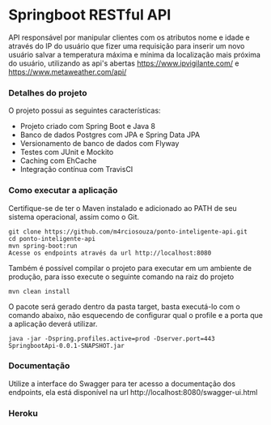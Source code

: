 # Springboot RESTful API
API responsável por manipular clientes com os atributos nome e idade e através do IP do usuário que fizer uma requisição para inserir um novo usuário salvar a temperatura máxima e mínima da localização mais próxima do usuário, utilizando as api's abertas https://www.ipvigilante.com/ e https://www.metaweather.com/api/

### Detalhes do projeto
O projeto possui as seguintes características:
* Projeto criado com Spring Boot e Java 8
* Banco de dados Postgres com JPA e Spring Data JPA
* Versionamento de banco de dados com Flyway
* Testes com JUnit e Mockito
* Caching com EhCache
* Integração contínua com TravisCI
### Como executar a aplicação
Certifique-se de ter o Maven instalado e adicionado ao PATH de seu sistema operacional, assim como o Git.
```
git clone https://github.com/m4rciosouza/ponto-inteligente-api.git
cd ponto-inteligente-api
mvn spring-boot:run
Acesse os endpoints através da url http://localhost:8080
```

Também é possível compilar o projeto para executar em um ambiente de produção, para isso execute o seguinte comando na raiz do projeto

```
mvn clean install
```

O pacote será gerado dentro da pasta target, basta executá-lo com o comando abaixo, não esquecendo de configurar qual o profile e a porta que a aplicação deverá utilizar.

```
java -jar -Dspring.profiles.active=prod -Dserver.port=443 SpringbootApi-0.0.1-SNAPSHOT.jar
```
### Documentação
Utilize a interface do Swagger para ter acesso a documentação dos endpoints, ela está disponível na url http://localhost:8080/swagger-ui.html
### Heroku

